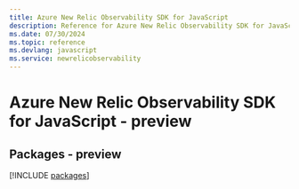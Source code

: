 ```yaml
---
title: Azure New Relic Observability SDK for JavaScript
description: Reference for Azure New Relic Observability SDK for JavaScript
ms.date: 07/30/2024
ms.topic: reference
ms.devlang: javascript
ms.service: newrelicobservability
---
```

# Azure New Relic Observability SDK for JavaScript - preview
## Packages - preview
[!INCLUDE [packages](new-relic-observability-index.md)]